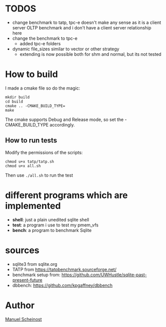 # TODOS
- change benchmark to tatp, tpc-e doesn't make any sense as it is a client server OLTP benchmark and i don't have a client server relationship here
- change the benchmark to tpc-e
    - added tpc-e folders 
- dynamic file_sizes similar to vector or other strategy
    - extending is now possible both for shm and normal, but its not tested

# How to build
I made a cmake file so do the magic:
```
mkdir build
cd build
cmake .. -CMAKE_BUILD_TYPE=
make
```
The cmake supports Debug and Release mode, so set the -CMAKE_BUILD_TYPE accordingly.

## How to run tests
Modify the permissions of the scripts:
```
chmod u+x tatp/tatp.sh
chmod u+x all.sh
```
Then use `./all.sh` to run the test

# different programs which are implemented
- __shell__: just a plain unedited sqlite shell
- __test__: a program i use to test my pmem_vfs
- __bench__: a program to benchmark Sqlite

# sources
- sqlite3 from sqlite.org
- TATP from https://tatpbenchmark.sourceforge.net/
- benchmark setup from: https://github.com/UWHustle/sqlite-past-present-future
- dbbench: https://github.com/kpgaffney/dbbench


Author
=============
[Manuel Scheinost](https://github.com/M-Scheinost)